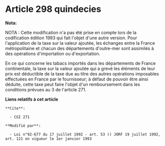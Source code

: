 # Article 298 quindecies

**Nota:**

NOTA : Cette modification n'a pas été prise en compte lors de la codification édition 1993 qui fait l'objet d'une autre
version.    Pour l'application de la taxe sur la valeur ajoutée, les échanges entre la France métropolitaine et chacun des
départements d'outre-mer sont assimilés à des opérations d'importation ou d'exportation.

En ce qui concerne les tabacs importés dans les départements de France continentale, la taxe sur la valeur ajoutée qui a
grevé les éléments de leur prix est déductible de la taxe due au titre des autres opérations imposables effectuées en France
par le fournisseur; à défaut de pouvoir être ainsi déduite, cette taxe peut faire l'objet d'un remboursement dans les
conditions prévues au 3 de l'article 271.

**Liens relatifs à cet article**

	**Cite**:

	  - CGI 271

	**Modifié par**:

	  - Loi n°92-677 du 17 juillet 1992 - art. 53 () JORF 19 juillet 1992, art. 121 en vigueur le 1er janvier 1993
